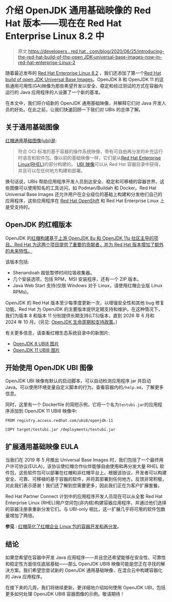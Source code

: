 # 介绍 OpenJDK 通用基础映像的 Red Hat 版本——现在在 Red Hat Enterprise Linux 8.2 中

> 原文:[https://developers . red hat . com/blog/2020/06/25/introducing-the-red-hat-build-of-the-open JDK-universal-base-images-now-in-red-hat-enterprise-Linux-2](https://developers.redhat.com/blog/2020/06/25/introducing-the-red-hat-build-of-the-openjdk-universal-base-images-now-in-red-hat-enterprise-linux-8-2)

随着最近发布的 [Red Hat Enterprise Linux 8.2](https://access.redhat.com/documentation/en-us/red_hat_enterprise_linux/8/html/8.2_release_notes/index) ，我们还添加了第一个[Red Hat build of open JDK Universal Base Images](https://developers.redhat.com/products/openjdk/)。OpenJDK 8 和 OpenJDK 11 的这些通用可用性(GA)映像为那些希望开发以安全、稳定和经过测试的方式在容器内运行的 Java 应用程序的人设置了一个新的基准。

在本文中，我们将介绍新的 OpenJDK 通用基础映像，并解释它们对 Java 开发人员的好处。在此之前，让我们快速回顾一下我们对 UBIs 的总体了解。

## 关于通用基础图像

[红帽通用基础图像(ubi)是](https://developers.redhat.com/articles/ubi-faq/#resources):

> 符合 OCI 标准的基于容器的操作系统映像，带有可自由再分发的补充运行时语言和软件包。像以前的基础映像一样，它们是从[Red Hat Enterprise Linux(RHEL)](https://developers.redhat.com/topics/linux/)的部分构建的。 [UBI 映像](https://developers.redhat.com/blog/category/ubi/)可以从 Red Hat 容器目录中获得，并且可以在任何地方构建和部署。

换句话说，UBIs 帮助应用程序开发人员到达安全、稳定和可移植的容器世界。这些图像可以使用知名的工具访问，如 Podman/Buildah 和 Docker。Red Hat Universal Base Images 还允许用户在企业级位的基础上构建和分发他们自己的应用程序，这些应用程序在 [Red Hat OpenShift](https://developers.redhat.com/openshift) 和 Red Hat Enterprise Linux 上是受支持的。

## OpenJDK 的红帽版本

OpenJDK 的[红帽构建基于上游 OpenJDK 8u 和 OpenJDK 11u 社区主导的项目。Red Hat 为这两个项目提供了重要的贡献者，并为 Red Hat 版本增加了额外的未来特性。](https://developers.redhat.com/products/openjdk/overview)

该版本包括:

*   Shenandoah 超低暂停时间垃圾收集器。
*   几个安装选项，包括 RPM，MSI 安装程序，还有一个 ZIP 版本。
*   Java Web Start 支持(仅限 Windows 对于 Linux，请使用红帽企业版 Linux RPMs)。

OpenJDK 的 Red Hat 版本至少每季度更新一次，以增强安全性和其他 bug 修复功能。Red Hat 为 OpenJDK 的主要版本提供定期支持和维护。在这种情况下，我们为版本 8 和版本 11 分别提供长期支持(LTS)版本，直到 2026 年 6 月和 2024 年 10 月。(另见: [OpenJDK 生命周期和支持政策](https://access.redhat.com/articles/1299013)。)

有关更多信息，请查看红帽生态系统目录中的新图片:

*   [OpenJDK 8 UBI8 图片](https://access.redhat.com/containers/?tab=package-list#/registry.access.redhat.com/ubi8/openjdk-8/images/1.3-2)
*   [OpenJDK 11 UBI8 图片](https://access.redhat.com/containers/?tab=package-list#/registry.access.redhat.com/ubi8/openjdk-8/images/1.3-2)

## 开始使用 OpenJDK UBI 图像

OpenJDK UBI 映像有默认的启动脚本，可以自动检测应用程序 jar 并启动 Java。可以使用环境变量自定义脚本的行为。查看容器内的`/help.md`，了解更多信息。

同时，这里有一个 Dockerfile 的简短示例，它将一个名为`testubi.jar`的应用程序添加到 OpenJDK 11 UBI8 映像中:

```
FROM registry.access.redhat.com/ubi8/openjdk-11

COPY target/testubi.jar /deployments/testubi.jar
```

## 扩展通用基础映像 EULA

当我们在 2019 年 5 月推出 Universal Base Images 时，我们包括了一个最终用户许可协议(EULA)，该协议使红帽合作伙伴能够自由使用和再分发大量 RHEL 软件包，这些软件包可以部署在红帽和非红帽平台上。根据该协议，开发者可以构建安全、可靠、可移植的基于容器的软件，并将其部署到任何地方。反馈非常积极，对此我们表示感谢！我们还了解到您需要更多，因此我们正在为客户扩展套餐。

Red Hat Partner Connect 计划中的应用程序开发人员现在可以从全套 Red Hat Enterprise Linux (RHEL)用户空间包(非内核)构建容器应用程序，并通过他们选择的容器注册表重新分发它们。与 UBI-only 相比，这一扩展几乎将可用的软件包数量增加了两倍。

**参见** : [红帽简化了红帽企业 Linux 包的容器开发和再分发](https://developers.redhat.com/blog/2020/02/26/red-hat-simplifies-container-dev-and-redistribution-rhel-packages/)。

## 结论

如果您希望在容器中开发 Java 应用程序——并且您还希望能够在安全性、可靠性和稳定性方面信任底层基础——那么 OpenJDK UBI8 映像可能是您正在寻找的解决方案。我们希望您尝试新的 OpenJDK 通用基础映像，在混合云中构建容器化的 Java 应用程序。

在接下来的几周，我们将继续更新，更详细地介绍如何使用 OpenJDK UBI，包括更多如何处理 OpenJDK UBI8 容器图像的示例。敬请期待！